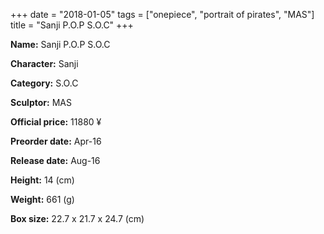 +++
date = "2018-01-05"
tags = ["onepiece", "portrait of pirates", "MAS"]
title = "Sanji P.O.P S.O.C"
+++

**Name:** Sanji P.O.P S.O.C

**Character:** Sanji

**Category:** S.O.C 

**Sculptor:** MAS

**Official price:** 11880 ¥

**Preorder date:** Apr-16

**Release date:** Aug-16

**Height:** 14 (cm)

**Weight:** 661 (g)

**Box size:** 22.7 x 21.7 x 24.7 (cm)


